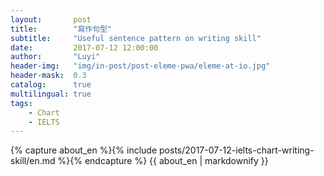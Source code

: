 ```yaml
---
layout:       post
title:        "寫作句型"
subtitle:     "Useful sentence pattern on writing skill"
date:         2017-07-12 12:00:00
author:       "Luyi"
header-img:   "img/in-post/post-eleme-pwa/eleme-at-io.jpg"
header-mask:  0.3
catalog:      true
multilingual: true
tags:
    - Chart
    - IELTS
---
```


<!-- English Version -->
<div class="en post-container">
    {% capture about_en %}{% include posts/2017-07-12-ielts-chart-writing-skill/en.md %}{% endcapture %}
    {{ about_en | markdownify }}
</div>
